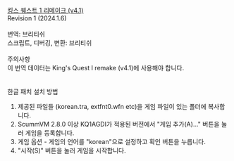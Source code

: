 [킹스 퀘스트 1 리메이크 (v4.1)](https://www.agdinteractive.com/games/kq1/download/download.html)</br>
Revision 1 (2024.1.6)</br>
</br>
​번역: 브리티쉬</br>
스크립트, 디버깅, 변환: 브리티쉬</br>
</br>
주의사항</br>
이 번역 데이터는 King's Quest I remake (v4.1)에 사용해야 합니다.</br>
</br>
</br>
한글 패치 설치 방법</br>
1. 제공된 파일들 (korean.tra, extfnt0.wfn etc)을 게임 파일이 있는 폴더에 복사합니다.</br>
2. ScummVM 2.8.0 이상 KQ1AGDI가 적용된 버전에서 "게임 추가(A)..." 버튼을 눌러 게임을 등록합니다.</br>
3. 게임 옵션 - 게임의 언어를 "korean"으로 설정하고 확인 버튼을 누릅니다.</br>
4. "시작(S)" 버튼을 눌러 게임을 시작합니다.</br>

